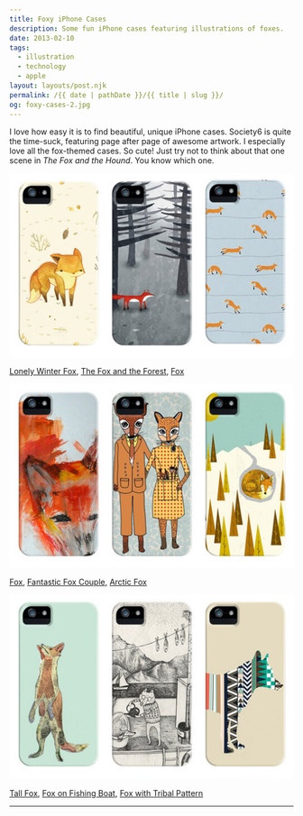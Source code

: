 ```yaml
---
title: Foxy iPhone Cases
description: Some fun iPhone cases featuring illustrations of foxes.
date: 2013-02-10
tags: 
  - illustration
  - technology
  - apple
layout: layouts/post.njk
permalink: /{{ date | pathDate }}/{{ title | slug }}/
og: foxy-cases-2.jpg
---
```


I love how easy it is to find beautiful, unique iPhone cases. Society6 is quite the time-suck, featuring page after page of awesome artwork. I especially love all the fox-themed cases. So cute! Just try not to think about that one scene in _The Fox and the Hound_. You know which one.

![](/img/foxy-cases-1.jpg)

[Lonely Winter Fox](http://society6.com/product/Lonely-Winter-Fox_iPhone-Case), [The Fox and the Forest](http://society6.com/product/The-Fox-and-the-Forest_iPhone-Case), [Fox](http://society6.com/product/Fox-NYv_iPhone-Case)

![](/img/foxy-cases-2.jpg)

[Fox](http://society6.com/product/Fox-V0m_iPhone-Case), [Fantastic Fox Couple](http://society6.com/product/Fantastic-Fox-Couple_iPhone-Case), [Arctic Fox](http://society6.com/product/Arctic-Fox-dB6_iPhone-Case)

![](/img/foxy-cases-3.jpg)

[Tall Fox](http://society6.com/product/Tall-Fox_iPhone-Case), [Fox on Fishing Boat](http://society6.com/product/Fox-on-Fishing-boat_iPhone-Case), [Fox with Tribal Pattern](http://society6.com/GatheredNestDesigns/Fox-With-Tribal-Pattern_iPhone-Case)

---
